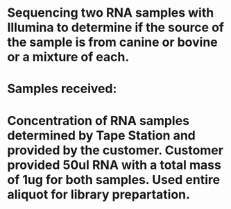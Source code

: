 # Sequencing two RNA samples with Illumina to determine if the source of the sample is from canine or bovine or a mixture of each.

# Samples received: 

# Concentration of RNA samples determined by Tape Station and provided by the customer.  Customer provided 50ul RNA with a total mass of 1ug for both samples.  Used entire aliquot for library prepartation.
